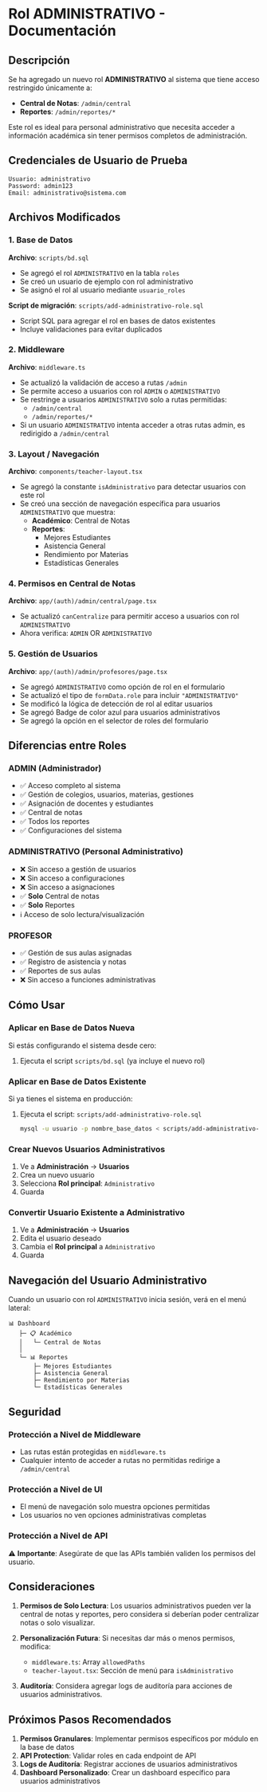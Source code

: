 # Rol ADMINISTRATIVO - Documentación

## Descripción
Se ha agregado un nuevo rol **ADMINISTRATIVO** al sistema que tiene acceso restringido únicamente a:
- **Central de Notas**: `/admin/central`
- **Reportes**: `/admin/reportes/*`

Este rol es ideal para personal administrativo que necesita acceder a información académica sin tener permisos completos de administración.

## Credenciales de Usuario de Prueba
```
Usuario: administrativo
Password: admin123
Email: administrativo@sistema.com
```

## Archivos Modificados

### 1. Base de Datos
**Archivo**: `scripts/bd.sql`
- Se agregó el rol `ADMINISTRATIVO` en la tabla `roles`
- Se creó un usuario de ejemplo con rol administrativo
- Se asignó el rol al usuario mediante `usuario_roles`

**Script de migración**: `scripts/add-administrativo-role.sql`
- Script SQL para agregar el rol en bases de datos existentes
- Incluye validaciones para evitar duplicados

### 2. Middleware
**Archivo**: `middleware.ts`
- Se actualizó la validación de acceso a rutas `/admin`
- Se permite acceso a usuarios con rol `ADMIN` o `ADMINISTRATIVO`
- Se restringe a usuarios `ADMINISTRATIVO` solo a rutas permitidas:
  - `/admin/central`
  - `/admin/reportes/*`
- Si un usuario `ADMINISTRATIVO` intenta acceder a otras rutas admin, es redirigido a `/admin/central`

### 3. Layout / Navegación
**Archivo**: `components/teacher-layout.tsx`
- Se agregó la constante `isAdministrativo` para detectar usuarios con este rol
- Se creó una sección de navegación específica para usuarios `ADMINISTRATIVO` que muestra:
  - **Académico**: Central de Notas
  - **Reportes**: 
    - Mejores Estudiantes
    - Asistencia General
    - Rendimiento por Materias
    - Estadísticas Generales

### 4. Permisos en Central de Notas
**Archivo**: `app/(auth)/admin/central/page.tsx`
- Se actualizó `canCentralize` para permitir acceso a usuarios con rol `ADMINISTRATIVO`
- Ahora verifica: `ADMIN` OR `ADMINISTRATIVO`

### 5. Gestión de Usuarios
**Archivo**: `app/(auth)/admin/profesores/page.tsx`
- Se agregó `ADMINISTRATIVO` como opción de rol en el formulario
- Se actualizó el tipo de `formData.role` para incluir `"ADMINISTRATIVO"`
- Se modificó la lógica de detección de rol al editar usuarios
- Se agregó Badge de color azul para usuarios administrativos
- Se agregó la opción en el selector de roles del formulario

## Diferencias entre Roles

### ADMIN (Administrador)
- ✅ Acceso completo al sistema
- ✅ Gestión de colegios, usuarios, materias, gestiones
- ✅ Asignación de docentes y estudiantes
- ✅ Central de notas
- ✅ Todos los reportes
- ✅ Configuraciones del sistema

### ADMINISTRATIVO (Personal Administrativo)
- ❌ Sin acceso a gestión de usuarios
- ❌ Sin acceso a configuraciones
- ❌ Sin acceso a asignaciones
- ✅ **Solo** Central de notas
- ✅ **Solo** Reportes
- ℹ️ Acceso de solo lectura/visualización

### PROFESOR
- ✅ Gestión de sus aulas asignadas
- ✅ Registro de asistencia y notas
- ✅ Reportes de sus aulas
- ❌ Sin acceso a funciones administrativas

## Cómo Usar

### Aplicar en Base de Datos Nueva
Si estás configurando el sistema desde cero:
1. Ejecuta el script `scripts/bd.sql` (ya incluye el nuevo rol)

### Aplicar en Base de Datos Existente
Si ya tienes el sistema en producción:
1. Ejecuta el script: `scripts/add-administrativo-role.sql`
   ```bash
   mysql -u usuario -p nombre_base_datos < scripts/add-administrativo-role.sql
   ```

### Crear Nuevos Usuarios Administrativos
1. Ve a **Administración** → **Usuarios**
2. Crea un nuevo usuario
3. Selecciona **Rol principal**: `Administrativo`
4. Guarda

### Convertir Usuario Existente a Administrativo
1. Ve a **Administración** → **Usuarios**
2. Edita el usuario deseado
3. Cambia el **Rol principal** a `Administrativo`
4. Guarda

## Navegación del Usuario Administrativo

Cuando un usuario con rol `ADMINISTRATIVO` inicia sesión, verá en el menú lateral:

```
📊 Dashboard
   ├─ 📋 Académico
   │   └─ Central de Notas
   │
   └─ 📊 Reportes
       ├─ Mejores Estudiantes
       ├─ Asistencia General
       ├─ Rendimiento por Materias
       └─ Estadísticas Generales
```

## Seguridad

### Protección a Nivel de Middleware
- Las rutas están protegidas en `middleware.ts`
- Cualquier intento de acceder a rutas no permitidas redirige a `/admin/central`

### Protección a Nivel de UI
- El menú de navegación solo muestra opciones permitidas
- Los usuarios no ven opciones administrativas completas

### Protección a Nivel de API
⚠️ **Importante**: Asegúrate de que las APIs también validen los permisos del usuario.

## Consideraciones

1. **Permisos de Solo Lectura**: Los usuarios administrativos pueden ver la central de notas y reportes, pero considera si deberían poder centralizar notas o solo visualizar.

2. **Personalización Futura**: Si necesitas dar más o menos permisos, modifica:
   - `middleware.ts`: Array `allowedPaths`
   - `teacher-layout.tsx`: Sección de menú para `isAdministrativo`

3. **Auditoría**: Considera agregar logs de auditoría para acciones de usuarios administrativos.

## Próximos Pasos Recomendados

1. **Permisos Granulares**: Implementar permisos específicos por módulo en la base de datos
2. **API Protection**: Validar roles en cada endpoint de API
3. **Logs de Auditoría**: Registrar acciones de usuarios administrativos
4. **Dashboard Personalizado**: Crear un dashboard específico para usuarios administrativos
